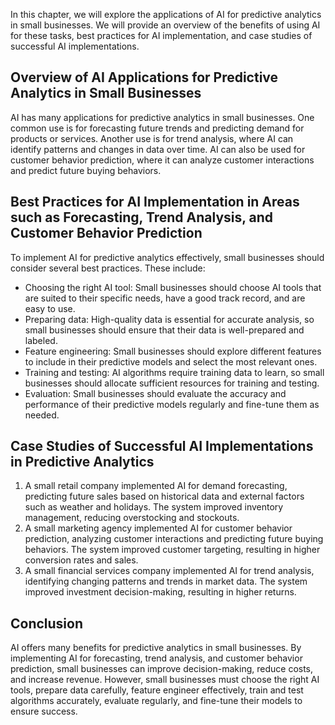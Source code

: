 

In this chapter, we will explore the applications of AI for predictive analytics in small businesses. We will provide an overview of the benefits of using AI for these tasks, best practices for AI implementation, and case studies of successful AI implementations.

Overview of AI Applications for Predictive Analytics in Small Businesses
------------------------------------------------------------------------

AI has many applications for predictive analytics in small businesses. One common use is for forecasting future trends and predicting demand for products or services. Another use is for trend analysis, where AI can identify patterns and changes in data over time. AI can also be used for customer behavior prediction, where it can analyze customer interactions and predict future buying behaviors.

Best Practices for AI Implementation in Areas such as Forecasting, Trend Analysis, and Customer Behavior Prediction
-------------------------------------------------------------------------------------------------------------------

To implement AI for predictive analytics effectively, small businesses should consider several best practices. These include:

* Choosing the right AI tool: Small businesses should choose AI tools that are suited to their specific needs, have a good track record, and are easy to use.
* Preparing data: High-quality data is essential for accurate analysis, so small businesses should ensure that their data is well-prepared and labeled.
* Feature engineering: Small businesses should explore different features to include in their predictive models and select the most relevant ones.
* Training and testing: AI algorithms require training data to learn, so small businesses should allocate sufficient resources for training and testing.
* Evaluation: Small businesses should evaluate the accuracy and performance of their predictive models regularly and fine-tune them as needed.

Case Studies of Successful AI Implementations in Predictive Analytics
---------------------------------------------------------------------

1. A small retail company implemented AI for demand forecasting, predicting future sales based on historical data and external factors such as weather and holidays. The system improved inventory management, reducing overstocking and stockouts.
2. A small marketing agency implemented AI for customer behavior prediction, analyzing customer interactions and predicting future buying behaviors. The system improved customer targeting, resulting in higher conversion rates and sales.
3. A small financial services company implemented AI for trend analysis, identifying changing patterns and trends in market data. The system improved investment decision-making, resulting in higher returns.

Conclusion
----------

AI offers many benefits for predictive analytics in small businesses. By implementing AI for forecasting, trend analysis, and customer behavior prediction, small businesses can improve decision-making, reduce costs, and increase revenue. However, small businesses must choose the right AI tools, prepare data carefully, feature engineer effectively, train and test algorithms accurately, evaluate regularly, and fine-tune their models to ensure success.
